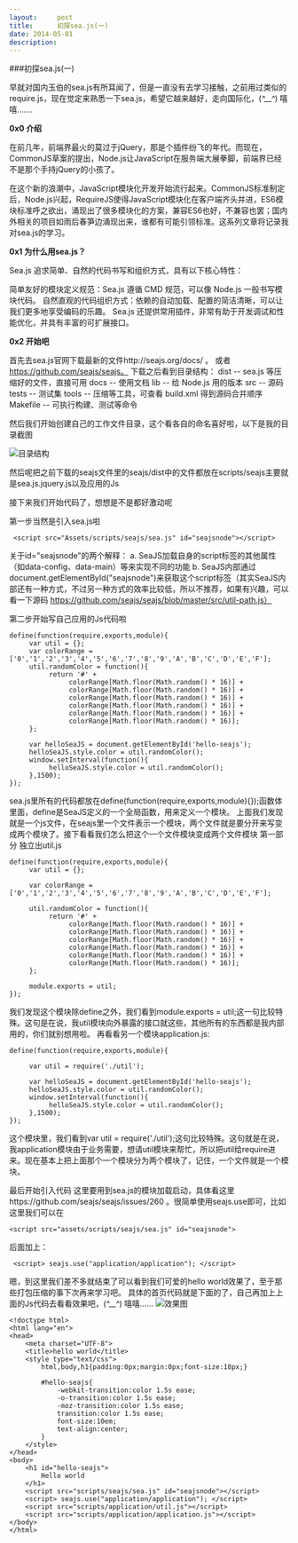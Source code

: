 ```yaml
---
layout:     post
title:      初探sea.js(一)
date: 2014-05-01
description: 
---
```


###初探sea.js(一)



早就对国内玉伯的sea.js有所耳闻了，但是一直没有去学习接触，之前用过类似的require.js，现在觉定来熟悉一下sea.js，希望它越来越好，走向国际化，(*^__^*) 嘻嘻…….


<!-- more -->
**0x0 介绍**


在前几年，前端界最火的莫过于jQuery，那是个插件纷飞的年代。而现在，CommonJS草案的提出，Node.js让JavaScript在服务端大展拳脚，前端界已经不是那个手持jQuery的小孩了。

在这个新的浪潮中，JavaScript模块化开发开始流行起来。CommonJS标准制定后，Node.js兴起，RequireJS使得JavaScript模块化在客户端齐头并进，ES6模块标准呼之欲出，涌现出了很多模块化的方案，兼容ES6也好，不兼容也罢；国内外相关的项目如雨后春笋边涌现出来，谁都有可能引领标准。这系列文章将记录我对sea.js的学习。



**0x1 为什么用sea.js？**


Sea.js 追求简单、自然的代码书写和组织方式，具有以下核心特性：

简单友好的模块定义规范：Sea.js 遵循 CMD 规范，可以像 Node.js 一般书写模块代码。
自然直观的代码组织方式：依赖的自动加载、配置的简洁清晰，可以让我们更多地享受编码的乐趣。
Sea.js 还提供常用插件，非常有助于开发调试和性能优化，并具有丰富的可扩展接口。

**0x2 开始吧**


首先去sea.js官网下载最新的文件http://seajs.org/docs/ 。  或者          https://github.com/seajs/seajs。
下载之后看到目录结构：
dist      -- sea.js 等压缩好的文件，直接可用
docs      -- 使用文档
lib       -- 给 Node.js 用的版本
src       -- 源码
tests     -- 测试集
tools     -- 压缩等工具，可查看 build.xml 得到源码合并顺序
Makefile  -- 可执行构建、测试等命令

然后我们开始创建自己的工作文件目录，这个看各自的命名喜好啦，以下是我的目录截图


![目录结构](https://github.com/dyygtfx/dyygtfx.github.com/blob/master/_posts/blog/img/2014-04-30_235853.png?raw=true)

然后呢把之前下载的seajs文件里的seajs/dist中的文件都放在scripts/seajs主要就是sea.js.jquery.js以及应用的Js


接下来我们开始代码了，想想是不是都好激动呢


第一步当然是引入sea.js啦

``` <script src="Assets/scripts/seajs/sea.js" id="seajsnode"></script>``` 

关于id="seajsnode"的两个解释：
a. SeaJS加载自身的script标签的其他属性（如data-config、data-main）等来实现不同的功能
b. SeaJS内部通过document.getElementById("seajsnode")来获取这个script标签（其实SeaJS内部还有一种方式，不过另一种方式的效率比较低，所以不推荐，如果有兴趣，可以看一下源码   https://github.com/seajs/seajs/blob/master/src/util-path.js）

第二步开始写自己应用的Js代码啦

``` 
define(function(require,exports,module){
     var util = {};
     var colorRange = ['0','1','2','3','4','5','6','7','8','9','A','B','C','D','E','F'];
     util.randomColor = function(){
          return '#' +
               colorRange[Math.floor(Math.random() * 16)] +
               colorRange[Math.floor(Math.random() * 16)] +
               colorRange[Math.floor(Math.random() * 16)] +
               colorRange[Math.floor(Math.random() * 16)] +
               colorRange[Math.floor(Math.random() * 16)] +
               colorRange[Math.floor(Math.random() * 16)];
     };
    
     var helloSeaJS = document.getElementById('hello-seajs');
     helloSeaJS.style.color = util.randomColor();
     window.setInterval(function(){
          helloSeaJS.style.color = util.randomColor();
     },1500);
}); 
``` 

sea.js里所有的代码都放在define(function(require,exports,module){});函数体里面，define是SeaJS定义的一个全局函数，用来定义一个模块。
上面我们发现就是一个js文件，在seajs里一个文件表示一个模块，两个文件就是要分开来写变成两个模块了。接下看看我们怎么把这个一个文件模块变成两个文件模块
第一部分  独立出util.js

``` 
define(function(require,exports,module){
     var util = {};
    
     var colorRange = ['0','1','2','3','4','5','6','7','8','9','A','B','C','D','E','F'];
    
     util.randomColor = function(){
          return '#' +
               colorRange[Math.floor(Math.random() * 16)] +
               colorRange[Math.floor(Math.random() * 16)] +
               colorRange[Math.floor(Math.random() * 16)] +
               colorRange[Math.floor(Math.random() * 16)] +
               colorRange[Math.floor(Math.random() * 16)] +
               colorRange[Math.floor(Math.random() * 16)];
     };
    
     module.exports = util;
});
``` 
我们发现这个模块除define之外，我们看到module.exports = util;这一句比较特殊。这句是在说，我util模块向外暴露的接口就这些，其他所有的东西都是我内部用的，你们就别想用啦。
再看看另一个模块application.js:

``` 
define(function(require,exports,module){
    
     var util = require('./util');
    
     var helloSeaJS = document.getElementById('hello-seajs');
     helloSeaJS.style.color = util.randomColor();
     window.setInterval(function(){
          helloSeaJS.style.color = util.randomColor();
     },1500);
});
``` 

这个模块里，我们看到var util = require('./util');这句比较特殊。这句就是在说，我application模块由于业务需要，想请util模块来帮忙，所以把util给require进来。现在基本上把上面那个一个模块分为两个模块了，记住，一个文件就是一个模块。

最后开始引入代码
这里要用到sea.js的模块加载启动，具体看这里https://github.com/seajs/seajs/issues/260  。很简单使用seajs.use即可，比如这里我们可以在  

``` <script src="assets/scripts/seajs/sea.js" id="seajsnode"> ```

后面加上：

``` <script> seajs.use("application/application"); </script>``` 

嗯，到这里我们差不多就结束了可以看到我们可爱的hello world效果了，至于那些打包压缩的事下次再来学习吧。
具体的首页代码就是下面的了，自己再加上上面的Js代码去看看效果吧，(*^__^*) 嘻嘻……
![效果图](https://github.com/dyygtfx/dyygtfx.github.com/blob/master/_posts/blog/img/2014-05-01_003855.png?raw=true)

``` 
<!doctype html>
<html lang="en">
<head>
	<meta charset="UTF-8">
	<title>hello world</title>
	<style type="text/css">
		html,body,h1{padding:0px;margin:0px;font-size:18px;}

		#hello-seajs{
			-webkit-transition:color 1.5s ease;
			-o-transition:color 1.5s ease;
			-moz-transition:color 1.5s ease;
			transition:color 1.5s ease;
			font-size:10em;
			text-align:center;
		}
	</style>
</head>
<body>
	<h1 id="hello-seajs">
		Hello world
	</h1>
	<script src="scripts/seajs/sea.js" id="seajsnode"></script>
	<script> seajs.use("application/application"); </script>
	<script src="scripts/application/util.js"></script>
	<script src="scripts/application/application.js"></script>
</body>
</html>

``` 


